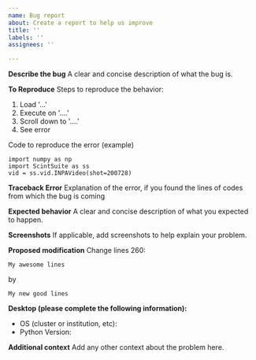 ```yaml
---
name: Bug report
about: Create a report to help us improve
title: ''
labels: ''
assignees: ''

---
```


**Describe the bug**
A clear and concise description of what the bug is.

**To Reproduce**
Steps to reproduce the behavior:
1. Load  '...'
2. Execute on '....'
3. Scroll down to '....'
4. See error


Code to reproduce the error (example)

```
import numpy as np
import ScintSuite as ss
vid = ss.vid.INPAVideo(shot=200728)
```

**Traceback Error**
Explanation of the error, if you found the lines of codes from which the bug is coming

**Expected behavior**
A clear and concise description of what you expected to happen.

**Screenshots**
If applicable, add screenshots to help explain your problem.

**Proposed modification**
Change lines 260:
```
My awesome lines
```
by
```
My new good lines
```

**Desktop (please complete the following information):**
 - OS (cluster or institution, etc):
- Python Version:

**Additional context**
Add any other context about the problem here.
